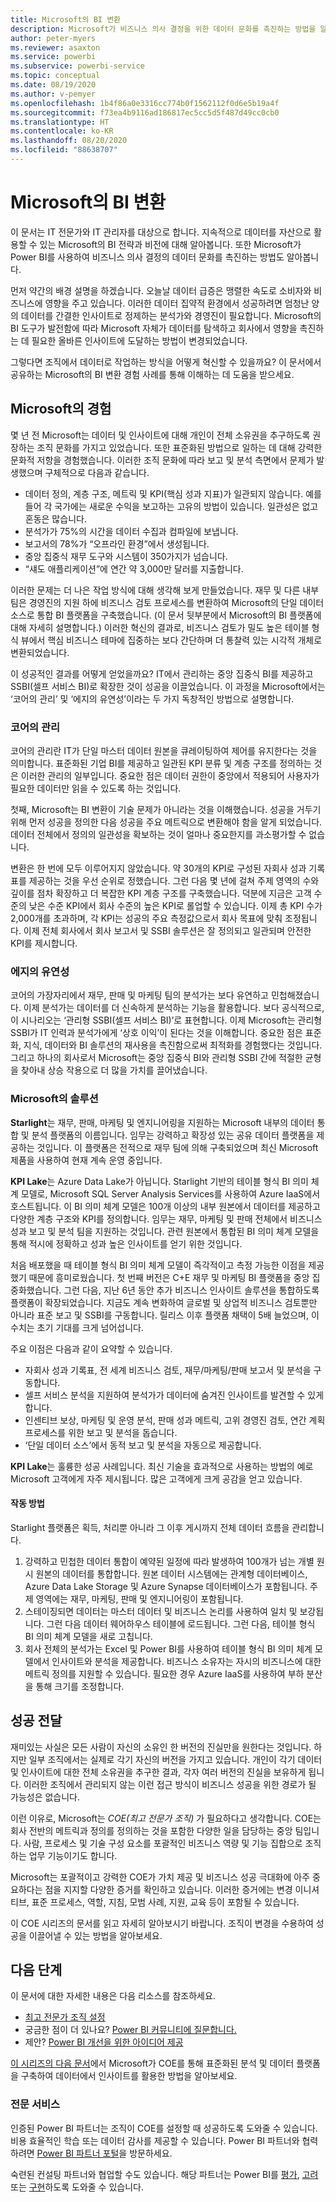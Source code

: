 ```yaml
---
title: Microsoft의 BI 변환
description: Microsoft가 비즈니스 의사 결정을 위한 데이터 문화를 촉진하는 방법을 알아보세요. BI 관련 전략과 비전을 설명합니다.
author: peter-myers
ms.reviewer: asaxton
ms.service: powerbi
ms.subservice: powerbi-service
ms.topic: conceptual
ms.date: 08/19/2020
ms.author: v-pemyer
ms.openlocfilehash: 1b4f86a0e3316cc774b0f1562112f0d6e5b19a4f
ms.sourcegitcommit: f73ea4b9116ad186817ec5cc5d5f487d49cc0cb0
ms.translationtype: HT
ms.contentlocale: ko-KR
ms.lasthandoff: 08/20/2020
ms.locfileid: "88638707"
---
```

# <a name="microsofts-bi-transformation"></a>Microsoft의 BI 변환

이 문서는 IT 전문가와 IT 관리자를 대상으로 합니다. 지속적으로 데이터를 자산으로 활용할 수 있는 Microsoft의 BI 전략과 비전에 대해 알아봅니다. 또한 Microsoft가 Power BI를 사용하여 비즈니스 의사 결정의 데이터 문화를 촉진하는 방법도 알아봅니다.

먼저 약간의 배경 설명을 하겠습니다. 오늘날 데이터 급증은 맹렬한 속도로 소비자와 비즈니스에 영향을 주고 있습니다. 이러한 데이터 집약적 환경에서 성공하려면 엄청난 양의 데이터를 간결한 인사이트로 정제하는 분석가와 경영진이 필요합니다. Microsoft의 BI 도구가 발전함에 따라 Microsoft 자체가 데이터를 탐색하고 회사에서 영향을 촉진하는 데 필요한 올바른 인사이트에 도달하는 방법이 변경되었습니다.

그렇다면 조직에서 데이터로 작업하는 방식을 어떻게 혁신할 수 있을까요? 이 문서에서 공유하는 Microsoft의 BI 변환 경험 사례를 통해 이해하는 데 도움을 받으세요.

## <a name="microsoft-journey"></a>Microsoft의 경험

몇 년 전 Microsoft는 데이터 및 인사이트에 대해 개인이 전체 소유권을 추구하도록 권장하는 조직 문화를 가지고 있었습니다. 또한 표준화된 방법으로 일하는 데 대해 강력한 문화적 저항을 경험했습니다. 이러한 조직 문화에 따라 보고 및 분석 측면에서 문제가 발생했으며 구체적으로 다음과 같습니다.

- 데이터 정의, 계층 구조, 메트릭 및 KPI(핵심 성과 지표)가 일관되지 않습니다. 예를 들어 각 국가에는 새로운 수익을 보고하는 고유의 방법이 있습니다. 일관성은 없고 혼동은 많습니다.
- 분석가가 75%의 시간을 데이터 수집과 컴파일에 보냅니다.
- 보고서의 78%가 “오프라인 환경”에서 생성됩니다.
- 중앙 집중식 재무 도구와 시스템이 350가지가 넘습니다.
- “섀도 애플리케이션”에 연간 약 3,000만 달러를 지출합니다.

이러한 문제는 더 나은 작업 방식에 대해 생각해 보게 만들었습니다. 재무 및 다른 내부 팀은 경영진의 지원 하에 비즈니스 검토 프로세스를 변환하여 Microsoft의 단일 데이터 소스로 통합 BI 플랫폼을 구축했습니다. (이 문서 뒷부분에서 Microsoft의 BI 플랫폼에 대해 자세히 설명합니다.) 이러한 혁신의 결과로, 비즈니스 검토가 밀도 높은 테이블 형식 뷰에서 핵심 비즈니스 테마에 집중하는 보다 간단하며 더 통찰력 있는 시각적 개체로 변환되었습니다.

이 성공적인 결과를 어떻게 얻었을까요? IT에서 관리하는 중앙 집중식 BI를 제공하고 SSBI(셀프 서비스 BI)로 확장한 것이 성공을 이끌었습니다. 이 과정을 Microsoft에서는 ‘코어의 관리’ 및 ‘에지의 유연성’이라는 두 가지 독창적인 방법으로 설명합니다. 

### <a name="discipline-at-the-core"></a>코어의 관리

코어의 관리란 IT가 단일 마스터 데이터 원본을 큐레이팅하여 제어를 유지한다는 것을 의미합니다. 표준화된 기업 BI를 제공하고 일관된 KPI 분류 및 계층 구조를 정의하는 것은 이러한 관리의 일부입니다. 중요한 점은 데이터 권한이 중앙에서 적용되어 사용자가 필요한 데이터만 읽을 수 있도록 하는 것입니다.

첫째, Microsoft는 BI 변환이 기술 문제가 아니라는 것을 이해했습니다. 성공을 거두기 위해 먼저 성공을 정의한 다음 성공을 주요 메트릭으로 변환해야 함을 알게 되었습니다. 데이터 전체에서 정의의 일관성을 확보하는 것이 얼마나 중요한지를 과소평가할 수 없습니다.

변환은 한 번에 모두 이루어지지 않았습니다. 약 30개의 KPI로 구성된 자회사 성과 기록표를 제공하는 것을 우선 순위로 정했습니다. 그런 다음 몇 년에 걸쳐 주제 영역의 수와 깊이를 점차 확장하고 더 복잡한 KPI 계층 구조를 구축했습니다. 덕분에 지금은 고객 수준의 낮은 수준 KPI에서 회사 수준의 높은 KPI로 롤업할 수 있습니다. 이제 총 KPI 수가 2,000개를 초과하며, 각 KPI는 성공의 주요 측정값으로서 회사 목표에 맞춰 조정됩니다. 이제 전체 회사에서 회사 보고서 및 SSBI 솔루션은 잘 정의되고 일관되며 안전한 KPI를 제시합니다.

### <a name="flexibility-at-the-edge"></a>에지의 유연성

코어의 가장자리에서 재무, 판매 및 마케팅 팀의 분석가는 보다 유연하고 민첩해졌습니다. 이제 분석가는 데이터를 더 신속하게 분석하는 기능을 활용합니다. 보다 공식적으로, 이 시나리오는 ‘관리형 SSBI(셀프 서비스 BI)’로 표현합니다. 이제 Microsoft는 관리형 SSBI가 IT 인력과 분석가에게 ‘상호 이익’이 된다는 것을 이해합니다. 중요한 점은 표준화, 지식, 데이터와 BI 솔루션의 재사용을 촉진함으로써 최적화를 경험했다는 것입니다. 그리고 하나의 회사로서 Microsoft는 중앙 집중식 BI와 관리형 SSBI 간에 적절한 균형을 찾아내 상승 작용으로 더 많을 가치를 끌어냈습니다.

### <a name="our-solution"></a>Microsoft의 솔루션

**Starlight**는 재무, 판매, 마케팅 및 엔지니어링을 지원하는 Microsoft 내부의 데이터 통합 및 분석 플랫폼의 이름입니다. 임무는 강력하고 확장성 있는 공유 데이터 플랫폼을 제공하는 것입니다. 이 플랫폼은 전적으로 재무 팀에 의해 구축되었으며 최신 Microsoft 제품을 사용하여 현재 계속 운영 중입니다.

**KPI Lake**는 Azure Data Lake가 아닙니다. Starlight 기반의 테이블 형식 BI 의미 체계 모델로, Microsoft SQL Server Analysis Services를 사용하여 Azure IaaS에서 호스트됩니다. 이 BI 의미 체계 모델은 100개 이상의 내부 원본에서 데이터를 제공하고 다양한 계층 구조와 KPI를 정의합니다. 임무는 재무, 마케팅 및 판매 전체에서 비즈니스 성과 보고 및 분석 팀을 지원하는 것입니다. 관련 원본에서 통합된 BI 의미 체계 모델을 통해 적시에 정확하고 성과 높은 인사이트를 얻기 위한 것입니다.

처음 배포했을 때 테이블 형식 BI 의미 체계 모델이 즉각적이고 측정 가능한 이점을 제공했기 때문에 흥미로웠습니다. 첫 번째 버전은 C+E 재무 및 마케팅 BI 플랫폼을 중앙 집중화했습니다. 그런 다음, 지난 6년 동안 추가 비즈니스 인사이트 솔루션을 통합하도록 플랫폼이 확장되었습니다. 지금도 계속 변화하여 글로벌 및 상업적 비즈니스 검토뿐만 아니라 표준 보고 및 SSBI를 구동합니다. 릴리스 이후 플랫폼 채택이 5배 늘었으며, 이 수치는 초기 기대를 크게 넘어섭니다.

주요 이점은 다음과 같이 요약할 수 있습니다.

- 자회사 성과 기록표, 전 세계 비즈니스 검토, 재무/마케팅/판매 보고서 및 분석을 구동합니다.
- 셀프 서비스 분석을 지원하여 분석가가 데이터에 숨겨진 인사이트를 발견할 수 있게 합니다.
- 인센티브 보상, 마케팅 및 운영 분석, 판매 성과 메트릭, 고위 경영진 검토, 연간 계획 프로세스를 위한 보고 및 분석을 돕습니다.
- ‘단일 데이터 소스’에서 동적 보고 및 분석을 자동으로 제공합니다.

**KPI Lake**는 훌륭한 성공 사례입니다. 최신 기술을 효과적으로 사용하는 방법의 예로 Microsoft 고객에게 자주 제시됩니다. 많은 고객에게 크게 공감을 얻고 있습니다.

#### <a name="how-it-works"></a>작동 방법

Starlight 플랫폼은 획득, 처리뿐 아니라 그 이후 게시까지 전체 데이터 흐름을 관리합니다.

1. 강력하고 민첩한 데이터 통합이 예약된 일정에 따라 발생하여 100개가 넘는 개별 원시 원본의 데이터를 통합합니다. 원본 데이터 시스템에는 관계형 데이터베이스, Azure Data Lake Storage 및 Azure Synapse 데이터베이스가 포함됩니다. 주제 영역에는 재무, 마케팅, 판매 및 엔지니어링이 포함됩니다.
2. 스테이징되면 데이터는 마스터 데이터 및 비즈니스 논리를 사용하여 일치 및 보강됩니다. 그런 다음 데이터 웨어하우스 테이블에 로드됩니다. 그런 다음, 테이블 형식 BI 의미 체계 모델을 새로 고칩니다.
3. 회사 전체의 분석가는 Excel 및 Power BI를 사용하여 테이블 형식 BI 의미 체계 모델에서 인사이트와 분석을 제공합니다. 비즈니스 소유자는 자시의 비즈니스에 대한 메트릭 정의를 지원할 수 있습니다. 필요한 경우 Azure IaaS를 사용하여 부하 분산을 통해 크기를 조정합니다.

## <a name="deliver-success"></a>성공 전달

재미있는 사실은 모든 사람이 자신의 소유인 한 버전의 진실만을 원한다는 것입니다. 하지만 일부 조직에서는 실제로 각기 자신의 버전을 가지고 있습니다. 개인이 각기 데이터 및 인사이트에 대한 전체 소유권을 추구한 결과, 각자 여러 버전의 진실을 보유하게 됩니다. 이러한 조직에서 관리되지 않는 이런 접근 방식이 비즈니스 성공을 위한 경로가 될 가능성은 없습니다.

이런 이유로, Microsoft는 _COE(최고 전문가 조직)_ 가 필요하다고 생각합니다. COE는 회사 전반의 메트릭과 정의를 정의하는 것을 포함한 다양한 일을 담당하는 중앙 팀입니다. 사람, 프로세스 및 기술 구성 요소를 포괄적인 비즈니스 역량 및 기능 집합으로 조직하는 업무 기능이기도 합니다.

Microsoft는 포괄적이고 강력한 COE가 가치 제공 및 비즈니스 성공 극대화에 아주 중요하다는 점을 지지할 다양한 증거를 확인하고 있습니다. 이러한 증거에는 변경 이니셔티브, 표준 프로세스, 역할, 지침, 모범 사례, 지원, 교육 등이 포함될 수 있습니다.

이 COE 시리즈의 문서를 읽고 자세히 알아보시기 바랍니다. 조직이 변경을 수용하여 성공을 이끌어낼 수 있는 방법을 알아보세요.

## <a name="next-steps"></a>다음 단계

이 문서에 대한 자세한 내용은 다음 리소스를 참조하세요.

- [최고 전문가 조직 설정](center-of-excellence-establish.md)
- 궁금한 점이 더 있나요? [Power BI 커뮤니티에 질문합니다.](https://community.powerbi.com/)
- 제안? [Power BI 개선을 위한 아이디어 제공](https://ideas.powerbi.com/)

[이 시리즈의 다음 문서](center-of-excellence-establish.md)에서 Microsoft가 COE를 통해 표준화된 분석 및 데이터 플랫폼을 구축하여 데이터에서 인사이트를 활용한 방법을 알아보세요.

### <a name="professional-services"></a>전문 서비스

인증된 Power BI 파트너는 조직이 COE를 설정할 때 성공하도록 도와줄 수 있습니다. 비용 효율적인 학습 또는 데이터 감사를 제공할 수 있습니다. Power BI 파트너와 협력하려면 [Power BI 파트너 포털](https://powerbi.microsoft.com/partners/)을 방문하세요.

숙련된 컨설팅 파트너와 협업할 수도 있습니다. 해당 파트너는 Power BI를 [평가](https://appsource.microsoft.com/marketplace/consulting-services?product=power-bi&serviceType=assessment&country=ALL&region=ALL), [고려](https://appsource.microsoft.com/marketplace/consulting-services?product=power-bi&serviceType=proof-of-concept&country=ALL&region=ALL) 또는 [구현](https://appsource.microsoft.com/marketplace/consulting-services?product=power-bi&serviceType=implementation&country=ALL&region=ALL&page=1)하도록 도와줄 수 있습니다.
